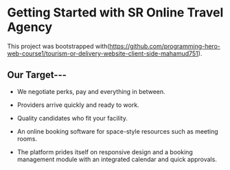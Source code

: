 # Getting Started with SR Online Travel Agency

This project was bootstrapped with(https://github.com/programming-hero-web-course1/tourism-or-delivery-website-client-side-mahamud751).

## Our Target---
* We negotiate perks, pay and everything in between.

* Providers arrive quickly and ready to work.

* Quality candidates who fit your facility.

* An online booking software for space-style resources such as meeting rooms.

* The platform prides itself on responsive design and a booking management module with an integrated calendar and quick approvals.